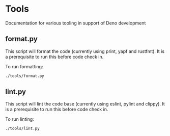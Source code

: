# Tools

Documentation for various tooling in support of Deno development

## format.py

This script will format the code (currently using print, yapf and rustfmt). It
is a prerequisite to run this before code check in.

To run formatting:

```sh
./tools/format.py
```

## lint.py

This script will lint the code base (currently using eslint, pylint and clippy).
It is a prerequisite to run this before code check in.

To run linting:

```sh
./tools/lint.py
```
